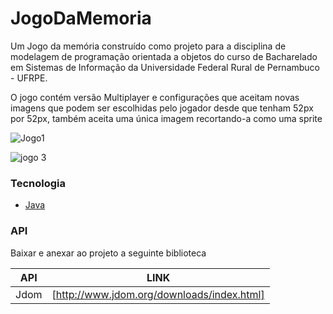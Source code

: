 # JogoDaMemoria
Um Jogo da memória  construído como projeto  para a disciplina de modelagem de programação orientada a objetos do curso de Bacharelado em Sistemas de Informação da Universidade Federal Rural de Pernambuco - UFRPE.

O jogo contém versão Multiplayer e configurações que aceitam novas imagens que podem ser escolhidas pelo jogador desde que tenham 52px por 52px, também aceita uma única imagem recortando-a como uma sprite 

![Jogo1](https://user-images.githubusercontent.com/48795370/104823474-083c3900-5829-11eb-8893-29b0c17bccdc.png)


![jogo 3](https://user-images.githubusercontent.com/48795370/104824254-e2b22e00-582e-11eb-9a87-341bb5763f04.png)

### Tecnologia

- [Java](https://docs.oracle.com/en/java/)

### API

Baixar e anexar ao projeto a seguinte biblioteca

| API | LINK |
| ------ | ------ |
| Jdom | [http://www.jdom.org/downloads/index.html] |
